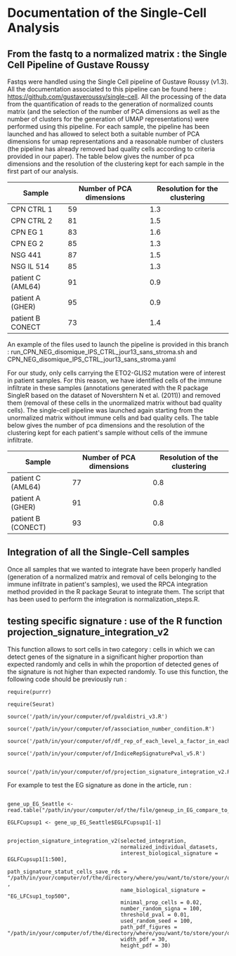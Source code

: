# Documentation of the Single-Cell Analysis


##  From the fastq to a normalized matrix : the Single Cell Pipeline of Gustave Roussy  


Fastqs were handled using the Single Cell pipeline of Gustave Roussy (v1.3). All the documentation associated to this pipeline can be found here : https://github.com/gustaveroussy/single-cell. All the processing of the data from the quantification of reads to the generation of normalized counts matrix (and the selection of the number of PCA dimensions as well as the number of clusters for the generation of UMAP representations) were performed using this pipeline. For each sample, the pipeline has been launched and has allowed to select both a suitable number of PCA dimensions for umap representations and a reasonable number of clusters (the pipeline has already removed bad quality cells according to criteria provided in our paper). The table below gives the number of pca dimensions and the resolution of the clustering kept for each sample in the first part of our analysis.

 
| Sample | Number of PCA dimensions | Resolution for the clustering |
|--------|--------------------------|-------------------------------|
|CPN CTRL 1| 59 | 1.3 |
|CPN CTRL 2| 81 | 1.5 |
|CPN EG 1| 83 | 1.6 |
|CPN EG 2| 85 | 1.3 |
|NSG 441 |87  | 1.5 |
|NSG IL 514| 85 |1.3|
|patient C  (AML64) | 91 | 0.9 |
|patient A (GHER) | 95 | 0.9 |
|patient B  CONECT| 73 |1.4|

An example of the files used to launch the pipeline is provided in this branch : run_CPN_NEG_disomique_IPS_CTRL_jour13_sans_stroma.sh and CPN_NEG_disomique_IPS_CTRL_jour13_sans_stroma.yaml

For our study, only cells carrying the ETO2-GLIS2 mutation were of interest in patient samples. For this reason, we have identified cells of the immune infiltrate in these samples (annotations generated with the R package SingleR based on the dataset of Novershtern N et al. (2011)) and removed them (removal of these cells in the unormalized matrix without bad quality cells). The single-cell pipeline was launched again starting from the unormalized matrix without immune cells and bad quality cells. The table below gives the number of pca dimensions and the resolution of the clustering kept for each patient's sample without cells of the immune infiltrate. 

| Sample | Number of PCA dimensions | Resolution of the clustering |
|--------|--------------------------|------------------------------|
|patient C (AML64) | 77 | 0.8 |
|patient A (GHER) | 91 | 0.8 |
|patient B (CONECT) | 93 | 0.8 |

## Integration of all the Single-Cell samples

Once all samples that we wanted to integrate have been properly handled (generation of a normalized matrix and removal of cells belonging to the immune infiltrate in patient's samples), we used the RPCA integration method provided in the R package Seurat to integrate them. The script that has been used to perform the integration is normalization_steps.R.


## testing specific signature : use of the R function projection_signature_integration_v2

This function allows to sort cells in two category : cells in which we can detect genes of the signature in a significant higher proportion than expected randomly and cells in whih the proportion of detected genes of the signature is not higher than expected randomly. To use this function, the following code should be previously run :

```
require(purrr)

require(Seurat)

source('/path/in/your/computer/of/pvaldistri_v3.R')

source('/path/in/your/computer/of/association_number_condition.R')

source('/path/in/your/computer/of/df_rep_of_each_level_a_factor_in_each_level_another_factor.R')

source('/path/in/your/computer/of/IndiceRepSignaturePval_v5.R')


source('/path/in/your/computer/of/projection_signature_integration_v2.R')

```

For example to test the EG signature as done in the article, run :

```

gene_up_EG_Seattle <- read.table("/path/in/your/computer/of/the/file/geneup_in_EG_compare_to_others_LFCsup1.gmx",h=T)

EGLFCupsup1 <- gene_up_EG_Seattle$EGLFCupsup1[-1]


projection_signature_integration_v2(selected_integration,
                                    normalized_individual_datasets,
                                    interest_biological_signature = EGLFCupsup1[1:500],
                                    path_signature_statut_cells_save_rds = "/path/in/your/computer/of/the/directory/where/you/want/to/store/your/output/file_that_will_store_the_classification_for_each_cells.rds" ,
                                    name_biological_signature = "EG_LFCsup1_top500", 
                                    minimal_prop_cells = 0.02,
                                    number_random_signa = 100,
                                    threshold_pval = 0.01,
                                    used_random_seed = 100,
                                    path_pdf_figures = "/path/in/your/computer/of/the/directory/where/you/want/to/store/your/output/file_containing_the_results_representation.pdf",
                                    width_pdf = 30,
                                    height_pdf = 30)


```


 



 

